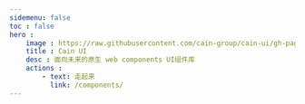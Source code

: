 ```yaml
---
sidemenu: false
toc : false
hero :
    image : https://raw.githubusercontent.com/cain-group/cain-ui/gh-pages/assets/logo.png
    title : Cain UI
    desc : 面向未来的原生 web components UI组件库
    actions : 
        - text: 走起来
          link: /components/
---
```

<style>
    .__dumi-default-layout-hero{
        background: #fff;
        background: url(https://raw.githubusercontent.com/cain-group/cain-ui/gh-pages/assets/bg.png);
    }
    .__dumi-default-layout{
        background: url(https://raw.githubusercontent.com/cain-group/cain-ui/gh-pages/assets/bg.png);

    }
</style>
